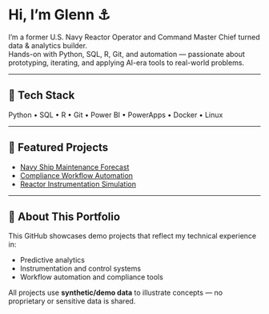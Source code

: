 # Hi, I’m Glenn ⚓  

I’m a former U.S. Navy Reactor Operator and Command Master Chief turned data & analytics builder.  
Hands-on with Python, SQL, R, Git, and automation — passionate about prototyping, iterating, and applying AI-era tools to real-world problems.  

---

## 🔧 Tech Stack
Python • SQL • R • Git • Power BI • PowerApps • Docker • Linux  

---

## 🚀 Featured Projects
- [Navy Ship Maintenance Forecast](https://github.com/GlennGoGit/navy-ship-maintenance-forecast)  
- [Compliance Workflow Automation](https://github.com/GlennGoGit/compliance-automation-tools)  
- [Reactor Instrumentation Simulation](https://github.com/GlennGoGit/reactor-instrumentation-sim) 


---

## 🎯 About This Portfolio
This GitHub showcases demo projects that reflect my technical experience in:  
- Predictive analytics  
- Instrumentation and control systems  
- Workflow automation and compliance tools  

All projects use **synthetic/demo data** to illustrate concepts — no proprietary or sensitive data is shared.  
